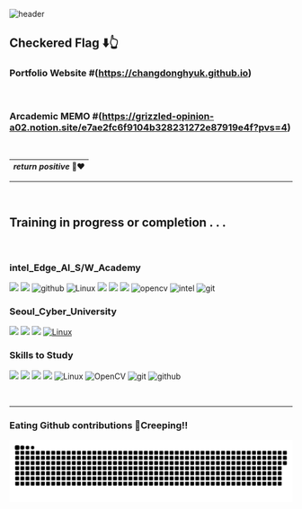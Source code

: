 ![header](https://capsule-render.vercel.app/api?type=waving&color=gradient&customColorList=1&height=180&text=DEEPJD's%20GITHUB_BOX&fontSize=50&animation=twinkling&fontAlign=38&fontAlignY=36)



## Checkered Flag ⬇️👆

### Portfolio Website #(https://changdonghyuk.github.io) 
<br>


### Arcademic MEMO #(https://grizzled-opinion-a02.notion.site/e7ae2fc6f9104b328231272e87919e4f?pvs=4)


<br>

|*return positive* 👨‍❤️ |
|:--:|

--------------

<br>

## Training in progress or completion . . .


<br>

### intel_Edge_AI_S/W_Academy 

<img src="https://img.shields.io/badge/C -gold?style=flat&logo=C&logoColor=black"/> <img src="https://img.shields.io/badge/C++-green?style=flat&logo=cplusplus&logoColor=00599C"/> ![github](https://img.shields.io/badge/github-181717?style=flat&logo=github&logoColor=white) 
 ![Linux](https://img.shields.io/badge/Linux-FCC624?style=flat&logo=linux&logoColor=black) <img src="https://img.shields.io/badge/arm Keil-darkgreen?style=flat&logo=armkeil&logoColor=white"/> <img src="https://img.shields.io/badge/STM32-white?style=flat&logo=stmicroelectronics&logoColor=03234B"/> 
 <img src="https://img.shields.io/badge/Python-yellow?style=flat&logo=python&logoColor=3776AB"/> ![opencv](https://img.shields.io/badge/opencv-5C3EE8.svg?&style=Flat&logo=opencv&logoColor=white) ![intel](https://img.shields.io/badge/OpenVINO-0071C5?style=flat&logo=intel&logoColor=white) ![git](https://img.shields.io/badge/git-F05032?style=flat&logo=git&logoColor=yellow)
<br>

### Seoul_Cyber_University

<img src="https://img.shields.io/badge/C -gold?style=flat&logo=C&logoColor=black"/> <img src="https://img.shields.io/badge/Python-yellow?style=flat&logo=python&logoColor=3776AB"/> <img src="https://img.shields.io/badge/MySql-lightblue?style=flat&logo=mysql&logoColor=black"/> [![Linux](https://img.shields.io/badge/Linux-FCC624?style=flat&logo=linux&logoColor=black)](https://www.linux.org/)
<br>

### Skills to Study

<img src="https://img.shields.io/badge/C -gold?style=flat&logo=C&logoColor=black"/> <img src="https://img.shields.io/badge/C++-green?style=flat&logo=cplusplus&logoColor=00599C"/> <img src="https://img.shields.io/badge/Python-yellow?style=flat&logo=python&logoColor=3776AB"/> 
<img src="https://img.shields.io/badge/MySql-lightblue?style=flat&logo=mysql&logoColor=black"/> ![Linux](https://img.shields.io/badge/Linux-FCC624?style=flat&logo=linux&logoColor=black) ![OpenCV](https://img.shields.io/badge/OpenCV-5C3EE8?style=flat&logo=opencv) ![git](https://img.shields.io/badge/git-F05032?style=flat&logo=git&logoColor=yellow) ![github](https://img.shields.io/badge/github-181717?style=flat&logo=github&logoColor=white)

<br>

--------------

### Eating Github contributions 🐍Creeping!!
<img src="https://github.com/changdonghyuk/changdonghyuk/blob/output/github-snake-dark.svg">
